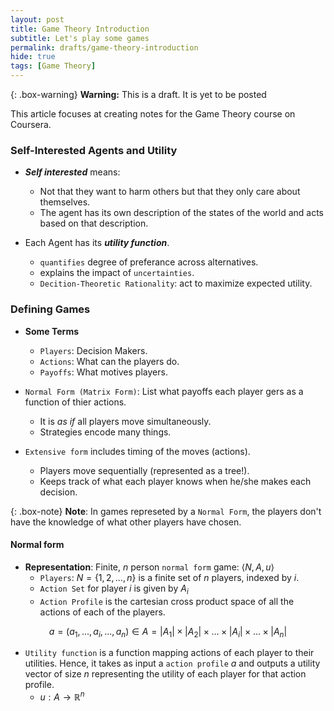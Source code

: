 ```yaml
---
layout: post
title: Game Theory Introduction
subtitle: Let's play some games
permalink: drafts/game-theory-introduction
hide: true
tags: [Game Theory]
---
```


{: .box-warning}
**Warning:** This is a draft. It is yet to be posted

This article focuses at creating notes for the Game Theory course on Coursera.

### Self-Interested Agents and Utility

- ***Self interested*** means:
  - Not that they want to harm others but that they only care about themselves.
  - The agent has its own description of the states of the world and acts based on that description.

- Each Agent has its ***utility function***.
  - `quantifies` degree of preferance across alternatives.
  - explains the impact of `uncertainties`.
  - `Decition-Theoretic Rationality`: act to maximize expected utility.

### Defining Games

- **Some Terms**
  - `Players`: Decision Makers.
  - `Actions`: What can the players do.
  - `Payoffs`: What motives players.

- `Normal Form (Matrix Form)`: List what payoffs each player gers as a function of thier actions.
  - It is *as if* all players move simultaneously.
  - Strategies encode many things.

- `Extensive form` includes timing of the moves (actions).
  - Players move sequentially (represented as a tree!).
  - Keeps track of what each player knows when he/she makes each decision.

{: .box-note}
**Note**: In games represeted by a `Normal Form`, the players don't have the knowledge of what other players have chosen.

#### Normal form

- **Representation**: Finite, $n$ person `normal form` game: $\langle N, A, u \rangle$
  - `Players`: $N = \{1, 2, ..., n\}$ is a finite set of $n$ players, indexed by $i$.
  - `Action Set` for player $i$ is given by $A_i$
  - `Action Profile` is the cartesian cross product space of all the actions of each of the players.

$$a = (a_1, ..., a_i, ..., a_n) \in A = |A_1| \times |A_2| \times ... \times |A_i| \times ... \times |A_n|$$

  - `Utility function` is a function mapping actions of each player to their utilities. Hence, it takes as input a `action profile` $a$ and outputs a utility vector of size $n$ representing the utility of each player for that action profile.
    - $u: A \to \mathbb{R}^n$
